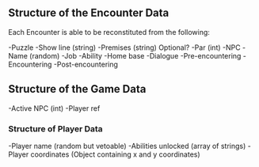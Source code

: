 ## Structure of the Encounter Data

Each Encounter is able to be reconstituted from the following:

-Puzzle
-Show line (string)
-Premises (string) Optional?
-Par (int)
-NPC
-Name (random)
-Job
-Ability
-Home base
-Dialogue
-Pre-encountering
-Encountering
-Post-encountering

## Structure of the Game Data

-Active NPC (int)
-Player ref

### Structure of Player Data

-Player name (random but vetoable)
-Abilities unlocked (array of strings)
-Player coordinates (Object containing x and y coordinates)
